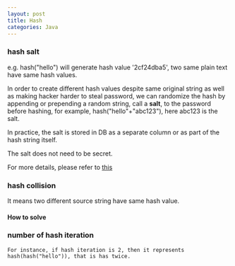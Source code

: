 ```yaml
---
layout: post
title: Hash
categories: Java
---
```


### hash salt
    
e.g. hash("hello") will generate hash value '2cf24dba5', two same plain text have same hash values.
    
In order to create different hash values despite same original string as well as making hacker harder to steal password,
we can randomize the hash by appending or prepending a random string, call a **salt**, to the password before hashing,
for example, hash("hello"+"abc123"), here abc123 is the salt.
    
In practice, the salt is stored in DB as a separate column or as part of the hash string itself.
    
The salt does not need to be secret.
    
For more details, please refer to [this](https://crackstation.net/hashing-security.htm)

### hash collision
    
It means two different source string have same hash value.

#### How to solve    


### number of hash iteration
    
    For instance, if hash iteration is 2, then it represents hash(hash("hello")), that is has twice.
